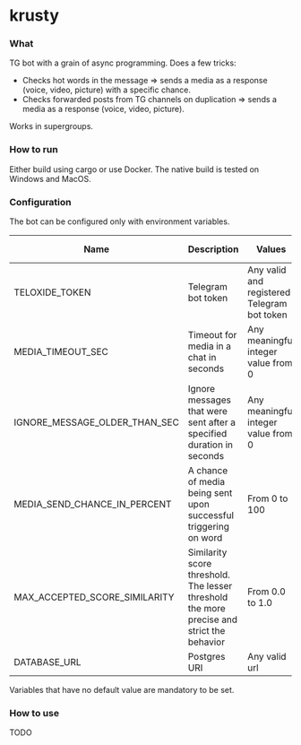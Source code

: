 # krusty

### What
TG bot with a grain of async programming. Does a few tricks:
- Checks hot words in the message => sends a media as a response (voice, video, picture) with a specific chance.
- Checks forwarded posts from TG channels on duplication => sends a media as a response (voice, video, picture).

Works in supergroups.

### How to run
Either build using cargo or use Docker. The native build is tested on Windows and MacOS.

### Configuration
The bot can be configured only with environment variables.

| Name | Description | Values | Default value |
|------|-------------|--------|---------------|
| TELOXIDE_TOKEN | Telegram bot token | Any valid and registered Telegram bot token | ❌ |
| MEDIA_TIMEOUT_SEC | Timeout for media in a chat in seconds | Any meaningful integer value from 0 | 30 |
| IGNORE_MESSAGE_OLDER_THAN_SEC | Ignore messages that were sent after a specified duration in seconds |  Any meaningful integer value from 0 | 60 |
| MEDIA_SEND_CHANCE_IN_PERCENT | A chance of media being sent upon successful triggering on word | From 0 to 100 | 50 |
| MAX_ACCEPTED_SCORE_SIMILARITY | Similarity score threshold. The lesser threshold the more precise and strict the behavior | From 0.0 to 1.0 | 0.26 |
| DATABASE_URL | Postgres URI | Any valid url | ❌ |

Variables that have no default value are mandatory to be set.

### How to use
TODO
